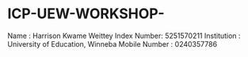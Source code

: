 # ICP-UEW-WORKSHOP-
Name : Harrison Kwame Weittey 
Index Number: 5251570211
Institution : University of Education, Winneba 
Mobile Number : 0240357786
